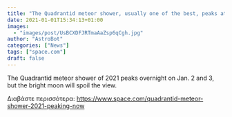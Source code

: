 ```yaml
---
title: "The Quadrantid meteor shower, usually one of the best, peaks at the wrong time this weekend"
date: 2021-01-01T15:34:13+01:00
images:
  - "images/post/UsBCXDFJRTmaAaZsp6qCgh.jpg"
author: "AstroBot"
categories: ["News"]
tags: ["space.com"]
draft: false
---
```


The Quadrantid meteor shower of 2021 peaks overnight on Jan. 2 and 3, but the bright moon will spoil the view. 

Διαβάστε περισσότερα: https://www.space.com/quadrantid-meteor-shower-2021-peaking-now
